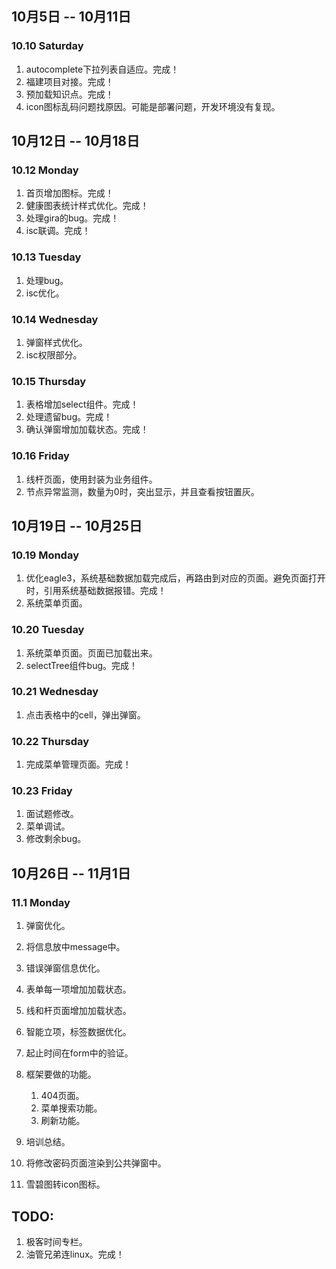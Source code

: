 ## 10月5日 -- 10月11日

### 10.10 Saturday
1. autocomplete下拉列表自适应。完成！
2. 福建项目对接。完成！
3. 预加载知识点。完成！
4. icon图标乱码问题找原因。可能是部署问题，开发环境没有复现。

## 10月12日 -- 10月18日

### 10.12 Monday
1. 首页增加图标。完成！
2. 健康图表统计样式优化。完成！
3. 处理gira的bug。完成！
4. isc联调。完成！

### 10.13 Tuesday
1. 处理bug。
2. isc优化。

### 10.14 Wednesday
1. 弹窗样式优化。
2. isc权限部分。

### 10.15 Thursday
1. 表格增加select组件。完成！
2. 处理遗留bug。完成！
3. 确认弹窗增加加载状态。完成！

### 10.16 Friday
1. 线杆页面，使用封装为业务组件。
1. 节点异常监测，数量为0时，突出显示，并且查看按钮置灰。

## 10月19日 -- 10月25日

### 10.19 Monday
1. 优化eagle3，系统基础数据加载完成后，再路由到对应的页面。避免页面打开时，引用系统基础数据报错。完成！
2. 系统菜单页面。

### 10.20 Tuesday
1. 系统菜单页面。页面已加载出来。
2. selectTree组件bug。完成！

### 10.21 Wednesday
1. 点击表格中的cell，弹出弹窗。

### 10.22 Thursday
1. 完成菜单管理页面。完成！

### 10.23 Friday
1. 面试题修改。
2. 菜单调试。
3. 修改剩余bug。

## 10月26日 -- 11月1日

### 11.1 Monday
1. 弹窗优化。
1. 将信息放中message中。
1. 错误弹窗信息优化。
1. 表单每一项增加加载状态。


1. 线和杆页面增加加载状态。
1. 智能立项，标签数据优化。
1. 起止时间在form中的验证。
1. 框架要做的功能。
   1. 404页面。
   2. 菜单搜索功能。
   3. 刷新功能。
1. 培训总结。
1. 将修改密码页面渲染到公共弹窗中。
1. 雪碧图转icon图标。

## TODO:
1. 极客时间专栏。
2. 油管兄弟连linux。完成！
